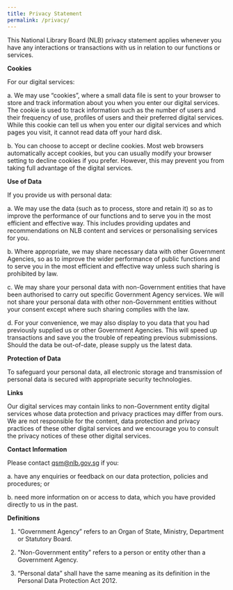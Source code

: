 ```yaml
---
title: Privacy Statement
permalink: /privacy/
---
```

This National Library Board (NLB) privacy statement applies whenever you have any interactions or transactions with us in relation to our functions or services.

**Cookies**

For our digital services:

a. We may use “cookies”, where a small data file is sent to your browser to store and track information about you when you enter our digital services. The cookie is used to track information such as the number of users and their frequency of use, profiles of users and their preferred digital services. While this cookie can tell us when you enter our digital services and which pages you visit, it cannot read data off your hard disk.

b. You can choose to accept or decline cookies. Most web browsers automatically accept cookies, but you can usually modify your browser setting to decline cookies if you prefer. However, this may prevent you from taking full advantage of the digital services.

**Use of Data**

If you provide us with personal data:

a. We may use the data (such as to process, store and retain it) so as to improve the performance of our functions and to serve you in the most efficient and effective way. This includes providing updates and recommendations on NLB content and services or personalising services for you.

b. Where appropriate, we may share necessary data with other Government Agencies, so as to improve the wider performance of public functions and to serve you in the most efficient and effective way unless such sharing is prohibited by law.

c. We may share your personal data with non-Government entities that have been authorised to carry out specific Government Agency services. We will not share your personal data with other non-Government entities without your consent except where such sharing complies with the law.

d. For your convenience, we may also display to you data that you had previously supplied us or other Government Agencies. This will speed up transactions and save you the trouble of repeating previous submissions. Should the data be out-of-date, please supply us the latest data.

**Protection of Data**

To safeguard your personal data, all electronic storage and transmission of personal data is secured with appropriate security technologies.

**Links**

Our digital services may contain links to non-Government entity digital services whose data protection and privacy practices may differ from ours. We are not responsible for the content, data protection and privacy practices of these other digital services and we encourage you to consult the privacy notices of these other digital services.

**Contact Information**

Please contact qsm@nlb.gov.sg if you:

a. have any enquiries or feedback on our data protection, policies and procedures; or

b. need more information on or access to data, which you have provided directly to us in the past.

**Definitions**

1. “Government Agency” refers to an Organ of State, Ministry, Department or Statutory Board.

2. "Non-Government entity” refers to a person or entity other than a Government Agency.

3. “Personal data” shall have the same meaning as its definition in the Personal Data Protection Act 2012.